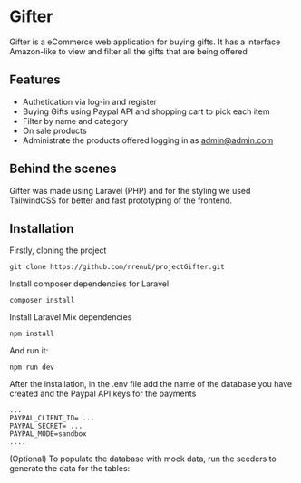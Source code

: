 # Gifter

Gifter is a eCommerce web application for buying gifts. It has a interface Amazon-like to view and filter all the gifts that are being offered

## Features

- Authetication via log-in and register
- Buying Gifts using Paypal API and shopping cart to pick each item
- Filter by name and category
- On sale products
- Administrate the products offered logging in as admin@admin.com 

## Behind the scenes

Gifter was made using Laravel (PHP) and for the styling we used TailwindCSS for better and fast prototyping of the frontend.

## Installation

Firstly, cloning the project

```git clone https://github.com/rrenub/projectGifter.git```

Install composer dependencies for Laravel

```composer install```

Install Laravel Mix dependencies

```npm install```

And run it:

```npm run dev```

After the installation, in the .env file add the name of the database you have created and the Paypal API keys for the payments

```
...
PAYPAL_CLIENT_ID= ...
PAYPAL_SECRET= ...
PAYPAL_MODE=sandbox
....

```

(Optional) To populate the database with mock data, run the seeders to generate the data for the tables:

``` php artisan db:seed 




